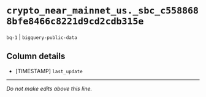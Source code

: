 # `crypto_near_mainnet_us._sbc_c5588688bfe8466c8221d9cd2cdb315e`
`bq-1` | `bigquery-public-data`

## Column details
* [TIMESTAMP] `last_update`

-------------------------------------------------------------------------------
*Do not make edits above this line.*
